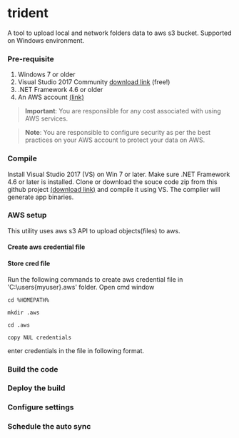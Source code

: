 # trident
A tool to upload local and network folders data to aws s3 bucket.
Supported on Windows environment.

### Pre-requisite
1. Windows 7 or older 
2. Visual Studio 2017 Community [download link](https://visualstudio.microsoft.com/vs/community/) (free!)
3. .NET Framework 4.6 or older
4. An AWS account [(link)](https://aws.amazon.com/)

> **Important**: You are responsilble for any cost associated with using AWS services. 

> **Note**: You are responsible to configure security as per the best practices on your AWS account to protect your data on AWS.
### Compile
Install Visual Studio 2017 (VS) on Win 7 or later.
Make sure .NET Framework 4.6 or later is installed.
Clone or download the souce code zip from this github project [(download link)](https://github.com/jabbar-gabbar/trident/archive/master.zip) and compile it using VS. The complier will generate app binaries.

### AWS setup
This utility uses aws s3 API to upload objects(files) to aws. 
#### Create aws credential file
#### Store cred file
Run the following commands to create aws credential file in 'C:\users\{myuser}\.aws' folder.
Open cmd window

    cd %HOMEPATH%

    mkdir .aws

    cd .aws

    copy NUL credentials

enter credentials in the file in following format. 

### Build the code
### Deploy the build
### Configure settings
### Schedule the auto sync

